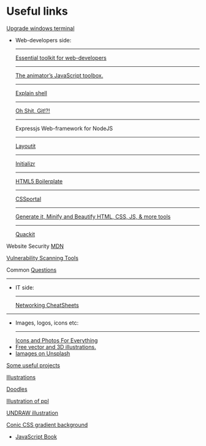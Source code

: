 # Useful links

[ Upgrade windows terminal](https://terminalsplash.com/)  

* Web-developers side: <hr>
[Essential toolkit for web-developers](https://emmet.io/) <hr>
[The animator’s JavaScript toolbox.](https://popmotion.io/) <hr>
[Explain shell ](https://explainshell.com/about) <hr>
[Oh Shit, Git!?!](https://ohshitgit.com/) <hr>
Expressjs Web-framework for NodeJS <hr>
[Layoutit](https://www.layoutit.com/) <hr>
[Initializr](http://www.initializr.com/) <hr>
[HTML5 Boilerplate](https://html5boilerplate.com/) <hr>
[CSSportal](https://www.cssportal.com/) <hr>
[Generate it, Minify and Beautify HTML, CSS, JS, & more tools](https://www.generateit.net/) <hr>
[Quackit](https://www.quackit.com/)

Website Security [MDN](https://developer.mozilla.org/en-US/docs/Learn/Server-side/First_steps/Website_security)

[Vulnerability Scanning Tools](https://owasp.org/www-community/Vulnerability_Scanning_Tools)

Common [Questions](https://developer.mozilla.org/en-US/docs/Learn/Common_questions#tools_and_setup)

<hr>

* IT side: <hr>
[Networking CheatSheets](https://packetlife.net/library/cheat-sheets/)




<hr>

* Images, logos, icons etc: <hr>
[Icons and Photos For Everything](https://thenounproject.com/) 
* [Free vector and 3D illustrations.](https://icons8.com/illustrations)
* [Iamages on Unsplash](unsplash.com)







[Some useful projects](https://www.libhunt.com/)


[Illustrations](https://illlustrations.co/)


[Doodles ](https://www.opendoodles.com/)

[Illustration of ppl](https://www.humaaans.com/)

[UNDRAW illustration](https://undraw.co/illustrations)


[Conic CSS gradient background ](https://www.conic.style/)


* [JavaScript Book](https://eloquentjavascript.net/)

<!--
[]()
[]()
[]()
[]()
[]()
[]()
[]()
[]()
-->
